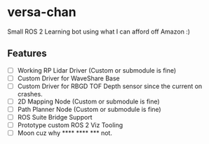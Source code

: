 # versa-chan
Small ROS 2 Learning bot using what I can afford off Amazon :)


## Features
- [ ] Working RP Lidar Driver (Custom or submodule is fine)
- [ ] Custom Driver for WaveShare Base
- [ ] Custom Driver for RBGD TOF Depth sensor since the current on crashes.
- [ ] 2D Mapping Node (Custom or submodule is fine)
- [ ] Path Planner Node (Custom or submodule is fine)
- [ ] ROS Suite Bridge Support
- [ ] Prototype custom ROS 2 Viz Tooling
- [ ] Moon cuz why **** **** *** not.  
